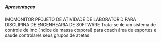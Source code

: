 ##### Apresentaçao
IMCMONITOR PROJETO DE ATIVIDADE DE LABORATORIO PARA DISCLIPINA DE ENGENHEARIA DE SOFTWARE
Trata-se de um sistema de controle de imc (indice de massa corporal) para coach área de esportes e saude controlares seus grupos de atletas